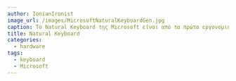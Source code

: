 ```yaml
---
author: IonianIronist
image_url: /images/MicrosoftNaturalKeyboardGen.jpg
caption: Το Natural Keyboard της Microsoft είναι από τα πρώτα εργονομικά πληκτρολόγια που εμφανίστηκαν, και είχε ως σκοπό την πιο ευχάριστη εμπειρία χρήσης, καθώς και την αποτροπή τραυματισμών του χρήστη που μπορούν να συμβούν με την μακροχρόνια χρήση των συμβατικών πληκτρολογίων.
title: Natural Keyboard
categories:
  - hardware
tags:
  - keyboard
  - Microsoft
---
```


